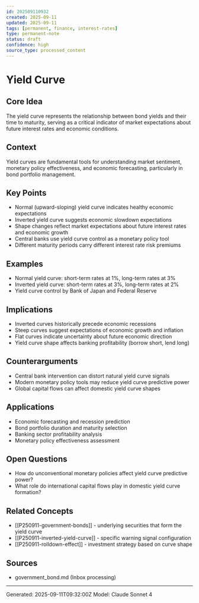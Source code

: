```yaml
---
id: 202509110932
created: 2025-09-11
updated: 2025-09-11
tags: [permanent, finance, interest-rates]
type: permanent-note
status: draft
confidence: high
source_type: processed_content
---
```


# Yield Curve

## Core Idea
The yield curve represents the relationship between bond yields and their time to maturity, serving as a critical indicator of market expectations about future interest rates and economic conditions.

## Context
Yield curves are fundamental tools for understanding market sentiment, monetary policy effectiveness, and economic forecasting, particularly in bond portfolio management.

## Key Points
- Normal (upward-sloping) yield curve indicates healthy economic expectations
- Inverted yield curve suggests economic slowdown expectations
- Shape changes reflect market expectations about future interest rates and economic growth
- Central banks use yield curve control as a monetary policy tool
- Different maturity periods carry different interest rate risk premiums

## Examples
- Normal yield curve: short-term rates at 1%, long-term rates at 3%
- Inverted yield curve: short-term rates at 3%, long-term rates at 2%
- Yield curve control by Bank of Japan and Federal Reserve

## Implications
- Inverted curves historically precede economic recessions
- Steep curves suggest expectations of economic growth and inflation
- Flat curves indicate uncertainty about future economic direction
- Yield curve shape affects banking profitability (borrow short, lend long)

## Counterarguments
- Central bank intervention can distort natural yield curve signals
- Modern monetary policy tools may reduce yield curve predictive power
- Global capital flows can affect domestic yield curve shapes

## Applications
- Economic forecasting and recession prediction
- Bond portfolio duration and maturity selection
- Banking sector profitability analysis
- Monetary policy effectiveness assessment

## Open Questions
- How do unconventional monetary policies affect yield curve predictive power?
- What role do international capital flows play in domestic yield curve formation?

## Related Concepts
- [[P250911-government-bonds]] - underlying securities that form the yield curve
- [[P250911-inverted-yield-curve]] - specific warning signal configuration
- [[P250911-rolldown-effect]] - investment strategy based on curve shape

## Sources
- government_bond.md (Inbox processing)

---
Generated: 2025-09-11T09:32:00Z
Model: Claude Sonnet 4